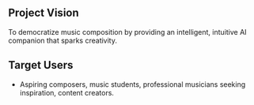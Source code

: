 ## Project Vision
To democratize music composition by providing an intelligent, intuitive AI companion that sparks creativity.
## Target Users
- Aspiring composers, music students, professional musicians seeking inspiration, content creators.
